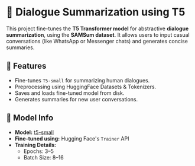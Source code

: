 # 📝 Dialogue Summarization using T5 

This project fine-tunes the **T5 Transformer model** for abstractive **dialogue summarization**, using the **SAMSum dataset**. It allows users to input casual conversations (like WhatsApp or Messenger chats) and generates concise summaries.

## 🚀 Features

- Fine-tunes `T5-small` for summarizing human dialogues.
- Preprocessing using HuggingFace Datasets & Tokenizers.
- Saves and loads fine-tuned model from disk.
- Generates summaries for new user conversations.

## 🧠 Model Info

- **Model:** [t5-small](https://huggingface.co/t5-small)
- **Fine-tuned using:** Hugging Face's `Trainer` API
- **Training Details:**
  - Epochs: 3–5
  - Batch Size: 8–16
